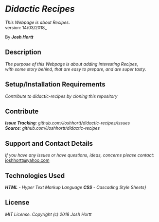 # _Didactic Recipes_

_This Webpage is about Recipes_.<br/>
version: 14/03/2018_<br/>

By _**Josh Hortt**_

## Description

_The purpose of this Webpage is about adding interesting Recipes_,<br/>
_with some story behind, that are easy to prepare, and are super tasty_.

## Setup/Installation Requirements

_Contribute to didactic-recipes by cloning this repository_

## Contribute

_**Issue Tracking**: github.com/Joshhortt/didactic-recipes/issues_<br/>
_**Source**: github.com/Joshhortt/didactic-recipes_

## Support and Contact Details

_If you have any issues or have questions, ideas, concerns please contact:_ joshhortt@yahoo.com

## Technologies Used

_**HTML** - Hyper Text Markup Language_
_**CSS** - Cascading Style Sheets}_

## License

*MIT License. Copyright (c) 2018 Josh Hortt*
